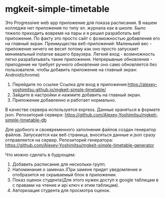 # mgkeit-simple-timetable
Это Progressiwe web app приложение для показа расписания.
В нашем колледже нет приложения по типу эл. журнала как в школе. Было тяжело приходить вовремя на пары и я решил разработать веб приложение.
По факту это просто сайт с фозможностью добавления его на главный экран.
Преимущества веб-приложений:
  Маленький вес - приложение ничего не весит потому как оно просто запускает минимальный instanse вашего браузера.
  Легкий вход - возмножность легко разрабатывать такие приложения.
  Непрерывные обновления - прилодение не требует ручного обновления оно само обновляется без пользователя.
чтобы добавить приложение на главный экран:
Android(chrome)
1) Перейдите по ссылке 
Ссылка для вход в приложение:https://alexey-yoshimitsu.github.io/mgkeit-simple-timetable/
2) Зайдите в настройки и нажмите добавить на главный экран.
3) Приложение добавленно и работает нормально.

В качестве сервера используется express. Данные храняться в формате json.
Репозиторий сервера:
https://github.com/Alexey-Yoshimitsu/mgkeit-simple-timetable-db

Для удобного и своевременного заполнения файлов создан генератор файлов.
Запускается как веб страница, вносяться данные и json сразу отправляется на сервер.
Репозиторий генератора:
https://github.com/Alexey-Yoshimitsu/mgkeit-simple-timetable-generator


Что можно сделать в будующем:
1) Добавить расписание для нескольки групп.
2) Напоминания о заменах.(При замене придет уведомление и отобразится не скрываемый блок в приложении.
3) Показ оценок студента(Для этого нужен доступ к google таблицам в с правами на чтение и api ключ к этим таблицам).
4) Авторизация студента для просмотра оценок.
